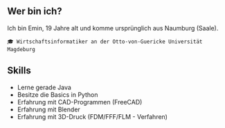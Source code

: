 Wer bin ich?
---------------------------------------------------------------------------------

Ich bin Emin, 19 Jahre alt und komme ursprünglich aus Naumburg (Saale).

    🎓 Wirtschaftsinformatiker an der Otto-von-Guericke Universität Magdeburg
    
Skills
---------------------------------------------------------------------------------

- Lerne gerade Java
- Besitze die Basics in Python
- Erfahrung mit CAD-Programmen (FreeCAD)
- Erfahrung mit Blender
- Erfahrung mit 3D-Druck (FDM/FFF/FLM - Verfahren)


